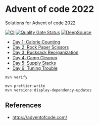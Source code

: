 # Advent of code 2022

Solutions for Advent of code 2022

[![CI](https://github.com/jabrena/advent-of-code-2022/actions/workflows/ci.yaml/badge.svg)](https://github.com/jabrena/advent-of-code-2022/actions/workflows/ci.yaml)
[![Quality Gate Status](https://sonarcloud.io/api/project_badges/measure?project=jabrena_advent-of-code-2022&metric=alert_status)](https://sonarcloud.io/summary/new_code?id=jabrena_advent-of-code-2022)
[![DeepSource](https://deepsource.io/gh/jabrena/advent-of-code-2022.svg/?label=active+issues&show_trend=true&token=FHJmpj7Vc4-RXv6MIgiWbTVa)](https://deepsource.io/gh/jabrena/advent-of-code-2022/?ref=repository-badge)

- [Day 1: Calorie Counting](src/main/java/jab/aoc/day1)
- [Day 2: Rock Paper Scissors](src/main/java/jab/aoc/day2)
- [Day 3: Rucksack Reorganization](src/main/java/jab/aoc/day3)
- [Day 4: Camp Cleanup](src/main/java/jab/aoc/day4)
- [Day 5: Supply Stacks](src/main/java/jab/aoc/day5)
- [Day 6: Tuning Trouble](src/main/java/jab/aoc/day6)

```
mvn verify

mvn prettier:write
mvn versions:display-dependency-updates
```



## References

- https://adventofcode.com/
